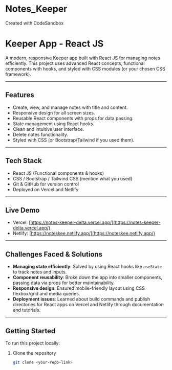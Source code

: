 # Notes_Keeper
Created with CodeSandbox
# Keeper App - React JS

A modern, responsive Keeper app built with React JS for managing notes efficiently. This project uses advanced React concepts, functional components with hooks, and styled with CSS modules (or your chosen CSS framework).

---

## Features

- Create, view, and manage notes with title and content.
- Responsive design for all screen sizes.
- Reusable React components with props for data passing.
- State management using React hooks.
- Clean and intuitive user interface.
- Delete notes functionality.
- Styled with CSS (or Bootstrap/Tailwind if you used them).

---

## Tech Stack

- React JS (Functional components & hooks)
- CSS / Bootstrap / Tailwind CSS (mention what you used)
- Git & GitHub for version control
- Deployed on Vercel and Netlify

---

## Live Demo

- Vercel: [https://notes-keeper-delta.vercel.app/](https://notes-keeper-delta.vercel.app/)
- Netlify: [https://noteskee.netlify.app/](https://noteskee.netlify.app/)

---

## Challenges Faced & Solutions

- **Managing state efficiently**: Solved by using React hooks like `useState` to track notes and inputs.
- **Component reusability**: Broke down the app into smaller components, passing data via props for better maintainability.
- **Responsive design**: Ensured mobile-friendly layout using CSS flexbox/grid and media queries.
- **Deployment issues**: Learned about build commands and publish directories for React apps on Vercel and Netlify through documentation and tutorials.

---

## Getting Started

To run this project locally:

1. Clone the repository
   ```bash
   git clone <your-repo-link>

